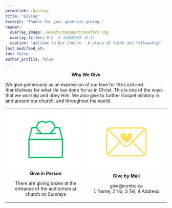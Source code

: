 ```yaml
---
permalink: /giving/
title: "Giving"
excerpt: "Thanks for your generous giving."
header:
  overlay_image: /assets/images/transform.png
  overlay_filter: 0.5  # 背景透明度（0-1）
  caption: "Welcome to Our Church - A place of faith and fellowship"
last_modified_at: 
toc: false
author_profile: false
---
```


<div style="text-align: center;">
  <strong>Why We Give</strong>
</div>
<p>We give generously as an expression of our love for the Lord and thankfulness for what He has done for us in Christ. This is one of the ways that we worship and obey Him. We also give to further Gospel ministry in and around our church, and throughout the world.</p>

<table style="width:100%;">

  <td style="width:50%; text-align:center;">
    <img src="/assets/images/transform_inperson.png" alt="Image 1" style="max-width:100%;">
    <div style="text-align: center;">
      <strong>Give in Person</strong>
      <p>There are giving boxes at the entrance of the auditorium at church on Sundays</p>
    </div>
  </td>
  <td style="width:50%; text-align:center;">
    <img src="/assets/images/transform_email.png" alt="Image 2" style="max-width:100%;">
    <div style="text-align: center;">
      <strong>Give by Mail</strong>
      <p>give@rcmbc.ca<br>1 Name; 2 No; 3 Tel; 4 Address</p>
    </div>
  </td>

</table>